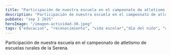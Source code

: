 ```yaml
---
title: "Participación de nuestra escuela en el campeonato de atletismo de escuelas rurales de la Serena."
description: "Participación de nuestra escuela en el campeonato de atletismo de escuelas rurales de la Serena."
pubDate: "sep 2 2025"
heroImage: "/imagen-actividad-30.jpeg"
tags: ["educacion", "reconocimiento", "vida escolar","día del niño", "deporte"]
---
```


Participación de nuestra escuela en el campeonato de atletismo de escuelas rurales de la Serena.